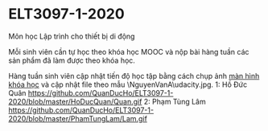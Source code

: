 # ELT3097-1-2020
Môn học Lập trình cho thiết bị di động

Mỗi sinh viên cần tự học theo khóa học MOOC và nộp bài hàng tuần các sản phẩm đã làm được theo khóa học.

Hàng tuần sinh viên cập nhật tiến độ học tập bằng cách chụp ảnh [màn hình khóa học](https://classroom.udacity.com/courses/ud851) và cập nhật file theo mẫu \NguyenVanA\udacity.jpg.
1: Hồ Đức Quân https://github.com/QuanDucHo/ELT3097-1-2020/blob/master/HoDucQuan/Quan.gif
2: Phạm Tùng Lâm https://github.com/QuanDucHo/ELT3097-1-2020/blob/master/PhamTungLam/Lam.gif

